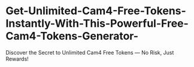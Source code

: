 # Get-Unlimited-Cam4-Free-Tokens-Instantly-With-This-Powerful-Free-Cam4-Tokens-Generator-
Discover the Secret to Unlimited Cam4 Free Tokens — No Risk, Just Rewards!
